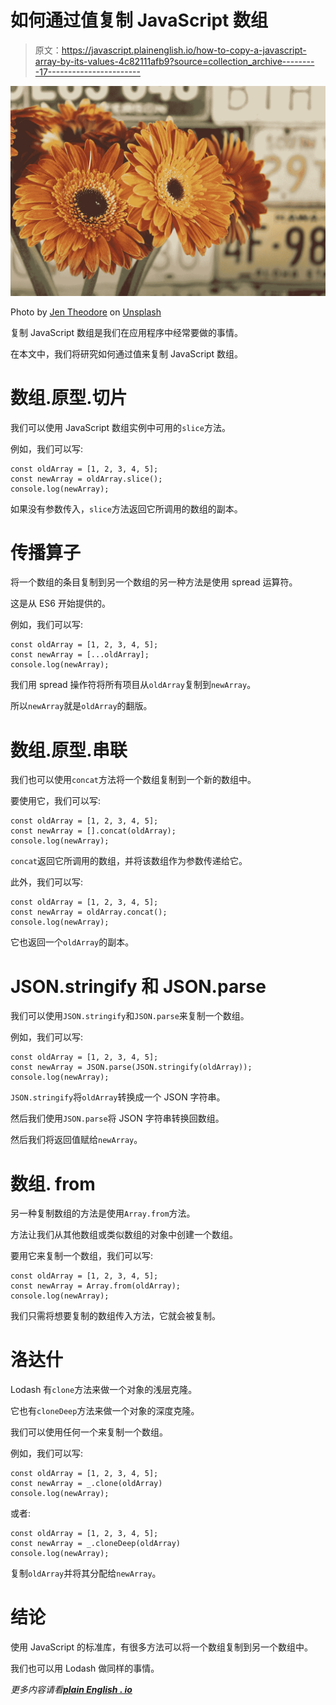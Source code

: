 # 如何通过值复制 JavaScript 数组

> 原文：<https://javascript.plainenglish.io/how-to-copy-a-javascript-array-by-its-values-4c82111afb9?source=collection_archive---------17----------------------->

![](img/aa9c3497e6d0b8b06aada113885b339c.png)

Photo by [Jen Theodore](https://unsplash.com/@jentheodore?utm_source=medium&utm_medium=referral) on [Unsplash](https://unsplash.com?utm_source=medium&utm_medium=referral)

复制 JavaScript 数组是我们在应用程序中经常要做的事情。

在本文中，我们将研究如何通过值来复制 JavaScript 数组。

# 数组.原型.切片

我们可以使用 JavaScript 数组实例中可用的`slice`方法。

例如，我们可以写:

```
const oldArray = [1, 2, 3, 4, 5];
const newArray = oldArray.slice();
console.log(newArray);
```

如果没有参数传入，`slice`方法返回它所调用的数组的副本。

# 传播算子

将一个数组的条目复制到另一个数组的另一种方法是使用 spread 运算符。

这是从 ES6 开始提供的。

例如，我们可以写:

```
const oldArray = [1, 2, 3, 4, 5];
const newArray = [...oldArray];
console.log(newArray);
```

我们用 spread 操作符将所有项目从`oldArray`复制到`newArray`。

所以`newArray`就是`oldArray`的翻版。

# 数组.原型.串联

我们也可以使用`concat`方法将一个数组复制到一个新的数组中。

要使用它，我们可以写:

```
const oldArray = [1, 2, 3, 4, 5];
const newArray = [].concat(oldArray);
console.log(newArray);
```

`concat`返回它所调用的数组，并将该数组作为参数传递给它。

此外，我们可以写:

```
const oldArray = [1, 2, 3, 4, 5];
const newArray = oldArray.concat();
console.log(newArray);
```

它也返回一个`oldArray`的副本。

# JSON.stringify 和 JSON.parse

我们可以使用`JSON.stringify`和`JSON.parse`来复制一个数组。

例如，我们可以写:

```
const oldArray = [1, 2, 3, 4, 5];
const newArray = JSON.parse(JSON.stringify(oldArray));
console.log(newArray);
```

`JSON.stringify`将`oldArray`转换成一个 JSON 字符串。

然后我们使用`JSON.parse`将 JSON 字符串转换回数组。

然后我们将返回值赋给`newArray`。

# 数组. from

另一种复制数组的方法是使用`Array.from`方法。

方法让我们从其他数组或类似数组的对象中创建一个数组。

要用它来复制一个数组，我们可以写:

```
const oldArray = [1, 2, 3, 4, 5];
const newArray = Array.from(oldArray);
console.log(newArray);
```

我们只需将想要复制的数组传入方法，它就会被复制。

# 洛达什

Lodash 有`clone`方法来做一个对象的浅层克隆。

它也有`cloneDeep`方法来做一个对象的深度克隆。

我们可以使用任何一个来复制一个数组。

例如，我们可以写:

```
const oldArray = [1, 2, 3, 4, 5];
const newArray = _.clone(oldArray)
console.log(newArray);
```

或者:

```
const oldArray = [1, 2, 3, 4, 5];
const newArray = _.cloneDeep(oldArray)
console.log(newArray);
```

复制`oldArray`并将其分配给`newArray`。

# 结论

使用 JavaScript 的标准库，有很多方法可以将一个数组复制到另一个数组中。

我们也可以用 Lodash 做同样的事情。

*更多内容请看*[***plain English . io***](http://plainenglish.io)